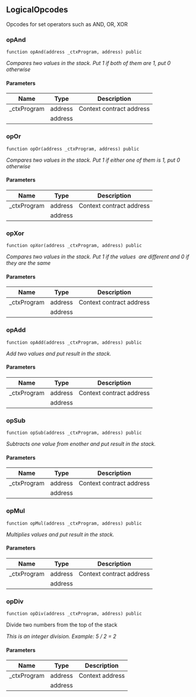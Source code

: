 ## LogicalOpcodes

Opcodes for set operators such as AND, OR, XOR

### opAnd

```solidity
function opAnd(address _ctxProgram, address) public
```

_Compares two values in the stack. Put 1 if both of them are 1, put
     0 otherwise_

#### Parameters

| Name | Type | Description |
| ---- | ---- | ----------- |
| _ctxProgram | address | Context contract address |
|  | address |  |

### opOr

```solidity
function opOr(address _ctxProgram, address) public
```

_Compares two values in the stack. Put 1 if either one of them is 1,
     put 0 otherwise_

#### Parameters

| Name | Type | Description |
| ---- | ---- | ----------- |
| _ctxProgram | address | Context contract address |
|  | address |  |

### opXor

```solidity
function opXor(address _ctxProgram, address) public
```

_Compares two values in the stack. Put 1 if the values ​
​are different and 0 if they are the same_

#### Parameters

| Name | Type | Description |
| ---- | ---- | ----------- |
| _ctxProgram | address | Context contract address |
|  | address |  |

### opAdd

```solidity
function opAdd(address _ctxProgram, address) public
```

_Add two values and put result in the stack._

#### Parameters

| Name | Type | Description |
| ---- | ---- | ----------- |
| _ctxProgram | address | Context contract address |
|  | address |  |

### opSub

```solidity
function opSub(address _ctxProgram, address) public
```

_Subtracts one value from enother and put result in the stack._

#### Parameters

| Name | Type | Description |
| ---- | ---- | ----------- |
| _ctxProgram | address | Context contract address |
|  | address |  |

### opMul

```solidity
function opMul(address _ctxProgram, address) public
```

_Multiplies values and put result in the stack._

#### Parameters

| Name | Type | Description |
| ---- | ---- | ----------- |
| _ctxProgram | address | Context contract address |
|  | address |  |

### opDiv

```solidity
function opDiv(address _ctxProgram, address) public
```

Divide two numbers from the top of the stack

_This is an integer division. Example: 5 / 2 = 2_

#### Parameters

| Name | Type | Description |
| ---- | ---- | ----------- |
| _ctxProgram | address | Context address |
|  | address |  |


